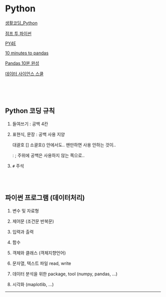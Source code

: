 # Python

[생활코딩_Python](https://opentutorials.org/course/1750)

[점프 투 파이썬](https://wikidocs.net/book/1)

[PY4E](https://www.py4e.com/)

[10 minutes to pandas](https://pandas.pydata.org/pandas-docs/stable/user_guide/10min.html)

[Pandas 10분 완성](https://dataitgirls2.github.io/10minutes2pandas/)

[데이터 사이언스 스쿨](https://datascienceschool.net/intro.html)

<br>

<br>

<br>

## Python 코딩 규칙

1. 들여쓰기 : 공백 4칸

2. 표현식, 문장 : 공백 사용 지양

   대괄호 [] 소괄호() 안에서도.. 왠만하면 사용 안하는 것이..

   : ; 주위에 공백은 사용하지 않는 쪽으로..

3. `#` 주석

<br>

<br>

## 파이썬 프로그램 (데이터처리)

1. 변수 및 자료형
2. 제어문 (조건문 반복문)
3. 입력과 출력
4. 함수 
5. 객체와 클래스 (객체지향언어)
6. 문자열, 텍스트 파일  read, write 

7. 데이터 분석을 위한 package, tool (numpy, pandas, ...)
8. 시각화 (maplotlib, ...)

---

<br>

<br>